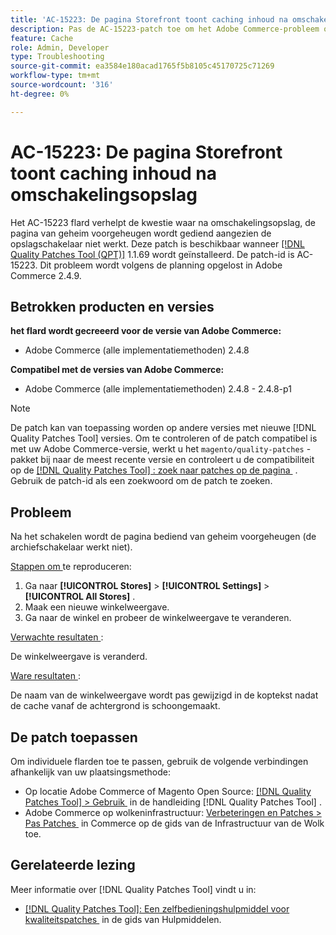 ```yaml
---
title: 'AC-15223: De pagina Storefront toont caching inhoud na omschakelingsopslag'
description: Pas de AC-15223-patch toe om het Adobe Commerce-probleem op te lossen, waarbij de pagina na het schakelen wordt opgeslagen vanuit het cachegeheugen en de winkel niet wordt geschakeld zoals verwacht.
feature: Cache
role: Admin, Developer
type: Troubleshooting
source-git-commit: ea3584e180acad1765f5b8105c45170725c71269
workflow-type: tm+mt
source-wordcount: '316'
ht-degree: 0%

---
```



# AC-15223: De pagina Storefront toont caching inhoud na omschakelingsopslag

Het AC-15223 flard verhelpt de kwestie waar na omschakelingsopslag, de pagina van geheim voorgeheugen wordt gediend aangezien de opslagschakelaar niet werkt. Deze patch is beschikbaar wanneer [[!DNL Quality Patches Tool (QPT)]](/help/tools/quality-patches-tool/quality-patches-tool-to-self-serve-quality-patches.md) 1.1.69 wordt geïnstalleerd. De patch-id is AC-15223. Dit probleem wordt volgens de planning opgelost in Adobe Commerce 2.4.9.

## Betrokken producten en versies

**het flard wordt gecreeerd voor de versie van Adobe Commerce:**

* Adobe Commerce (alle implementatiemethoden) 2.4.8

**Compatibel met de versies van Adobe Commerce:**

* Adobe Commerce (alle implementatiemethoden) 2.4.8 - 2.4.8-p1

>[!NOTE]
>
>De patch kan van toepassing worden op andere versies met nieuwe [!DNL Quality Patches Tool] versies. Om te controleren of de patch compatibel is met uw Adobe Commerce-versie, werkt u het `magento/quality-patches` -pakket bij naar de meest recente versie en controleert u de compatibiliteit op de [[!DNL Quality Patches Tool] : zoek naar patches op de pagina &#x200B;](https://experienceleague.adobe.com/tools/commerce-quality-patches/index.html?lang=nl-NL) . Gebruik de patch-id als een zoekwoord om de patch te zoeken.

## Probleem

Na het schakelen wordt de pagina bediend van geheim voorgeheugen (de archiefschakelaar werkt niet).

<u> Stappen om </u> te reproduceren:

1. Ga naar **[!UICONTROL Stores]** > **[!UICONTROL Settings]** > **[!UICONTROL All Stores]** .
2. Maak een nieuwe winkelweergave.
3. Ga naar de winkel en probeer de winkelweergave te veranderen.

<u> Verwachte resultaten </u>:

De winkelweergave is veranderd.

<u> Ware resultaten </u>:

De naam van de winkelweergave wordt pas gewijzigd in de koptekst nadat de cache vanaf de achtergrond is schoongemaakt.

## De patch toepassen

Om individuele flarden toe te passen, gebruik de volgende verbindingen afhankelijk van uw plaatsingsmethode:

* Op locatie Adobe Commerce of Magento Open Source: [[!DNL Quality Patches Tool] > Gebruik &#x200B;](/help/tools/quality-patches-tool/usage.md) in de handleiding [!DNL Quality Patches Tool] .
* Adobe Commerce op wolkeninfrastructuur: [&#x200B; Verbeteringen en Patches > Pas Patches &#x200B;](https://experienceleague.adobe.com/docs/commerce-cloud-service/user-guide/develop/upgrade/apply-patches.html?lang=nl-NL) in Commerce op de gids van de Infrastructuur van de Wolk toe.

## Gerelateerde lezing

Meer informatie over [!DNL Quality Patches Tool] vindt u in:

* [[!DNL Quality Patches Tool]: Een zelfbedieningshulpmiddel voor kwaliteitspatches &#x200B;](/help/tools/quality-patches-tool/quality-patches-tool-to-self-serve-quality-patches.md) in de gids van Hulpmiddelen.
